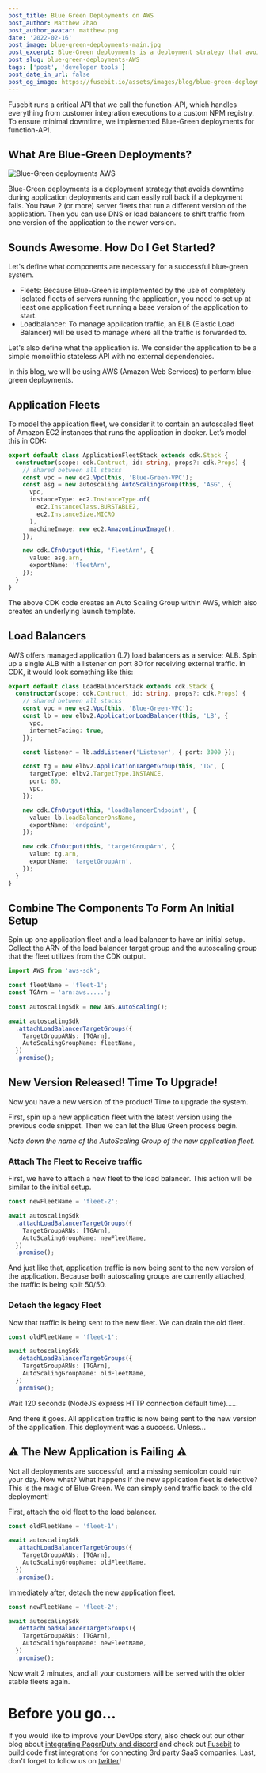 ```yaml
---
post_title: Blue Green Deployments on AWS
post_author: Matthew Zhao
post_author_avatar: matthew.png
date: '2022-02-16'
post_image: blue-green-deployments-main.jpg
post_excerpt: Blue-Green deployments is a deployment strategy that avoids downtime during application deployments and can easily roll back if a deployment fails.
post_slug: blue-green-deployments-AWS
tags: ['post', 'developer tools']
post_date_in_url: false
post_og_image: https://fusebit.io/assets/images/blog/blue-green-deployments-social.png
---
```


Fusebit runs a critical API that we call the function-API, which handles everything from customer integration executions to a custom NPM registry. To ensure minimal downtime, we implemented Blue-Green deployments for function-API.

## What Are Blue-Green Deployments?

![Blue-Green deployments AWS](blug-green-deployment.gif 'Blue-Green deployments AWS')

Blue-Green deployments is a deployment strategy that avoids downtime during application deployments and can easily roll back if a deployment fails. You have 2 (or more) server fleets that run a different version of the application. Then you can use DNS or load balancers to shift traffic from one version of the application to the newer version.

## Sounds Awesome. How Do I Get Started?

Let's define what components are necessary for a successful blue-green system.

- Fleets: Because Blue-Green is implemented by the use of completely isolated fleets of servers running the application, you need to set up at least one application fleet running a base version of the application to start.
- Loadbalancer: To manage application traffic, an ELB (Elastic Load Balancer) will be used to manage where all the traffic is forwarded to.

Let's also define what the application is. We consider the application to be a simple monolithic stateless API with no external dependencies.

In this blog, we will be using AWS (Amazon Web Services) to perform blue-green deployments.

## Application Fleets

To model the application fleet, we consider it to contain an autoscaled fleet of Amazon EC2 instances that runs the application in docker. Let’s model this in CDK:

```typescript
export default class ApplicationFleetStack extends cdk.Stack {
  constructor(scope: cdk.Contruct, id: string, props?: cdk.Props) {
    // shared between all stacks
    const vpc = new ec2.Vpc(this, 'Blue-Green-VPC');
    const asg = new autoscaling.AutoScalingGroup(this, 'ASG', {
      vpc,
      instanceType: ec2.InstanceType.of(
        ec2.InstanceClass.BURSTABLE2,
        ec2.InstanceSize.MICRO
      ),
      machineImage: new ec2.AmazonLinuxImage(),
    });

    new cdk.CfnOutput(this, 'fleetArn', {
      value: asg.arn,
      exportName: 'fleetArn',
    });
  }
}
```

The above CDK code creates an Auto Scaling Group within AWS, which also creates an underlying launch template.

## Load Balancers

AWS offers managed application (L7) load balancers as a service: ALB. Spin up a single ALB with a listener on port 80 for receiving external traffic. In CDK, it would look something like this:

```typescript
export default class LoadBalancerStack extends cdk.Stack {
  constructor(scope: cdk.Contruct, id: string, props?: cdk.Props) {
    // shared between all stacks
    const vpc = new ec2.Vpc(this, 'Blue-Green-VPC');
    const lb = new elbv2.ApplicationLoadBalancer(this, 'LB', {
      vpc,
      internetFacing: true,
    });

    const listener = lb.addListener('Listener', { port: 3000 });

    const tg = new elbv2.ApplicationTargetGroup(this, 'TG', {
      targetType: elbv2.TargetType.INSTANCE,
      port: 80,
      vpc,
    });

    new cdk.CfnOutput(this, 'loadBalancerEndpoint', {
      value: lb.loadBalancerDnsName,
      exportName: 'endpoint',
    });

    new cdk.CfnOutput(this, 'targetGroupArn', {
      value: tg.arn,
      exportName: 'targetGroupArn',
    });
  }
}
```

## Combine The Components To Form An Initial Setup

Spin up one application fleet and a load balancer to have an initial setup. Collect the ARN of the load balancer target group and the autoscaling group that the fleet utilizes from the CDK output.

```typescript
import AWS from 'aws-sdk';

const fleetName = 'fleet-1';
const TGArn = 'arn:aws.....';

const autoscalingSdk = new AWS.AutoScaling();

await autoscalingSdk
  .attachLoadBalancerTargetGroups({
    TargetGroupARNs: [TGArn],
    AutoScalingGroupName: fleetName,
  })
  .promise();
```

## New Version Released! Time To Upgrade!

Now you have a new version of the product! Time to upgrade the system.

First, spin up a new application fleet with the latest version using the previous code snippet. Then we can let the Blue Green process begin.

_Note down the name of the AutoScaling Group of the new application fleet._

### Attach The Fleet to Receive traffic

First, we have to attach a new fleet to the load balancer. This action will be similar to the initial setup.

```typescript
const newFleetName = 'fleet-2';

await autoscalingSdk
  .attachLoadBalancerTargetGroups({
    TargetGroupARNs: [TGArn],
    AutoScalingGroupName: newFleetName,
  })
  .promise();
```

And just like that, application traffic is now being sent to the new version of the application. Because both autoscaling groups are currently attached, the traffic is being split 50/50.

### Detach the legacy Fleet

Now that traffic is being sent to the new fleet. We can drain the old fleet.

```typescript
const oldFleetName = 'fleet-1';

await autoscalingSdk
  .detachLoadBalancerTargetGroups({
    TargetGroupARNs: [TGArn],
    AutoScalingGroupName: oldFleetName,
  })
  .promise();
```

Wait 120 seconds (NodeJS express HTTP connection default time)......

And there it goes. All application traffic is now being sent to the new version of the application. This deployment was a success. Unless...

## ⚠️ The New Application is Failing ⚠️

Not all deployments are successful, and a missing semicolon could ruin your day. Now what? What happens if the new application fleet is defective? This is the magic of Blue Green. We can simply send traffic back to the old deployment!

First, attach the old fleet to the load balancer.

```typescript
const oldFleetName = 'fleet-1';

await autoscalingSdk
  .attachLoadBalancerTargetGroups({
    TargetGroupARNs: [TGArn],
    AutoScalingGroupName: oldFleetName,
  })
  .promise();
```

Immediately after, detach the new application fleet.

```typescript
const newFleetName = 'fleet-2';

await autoscalingSdk
  .dettachLoadBalancerTargetGroups({
    TargetGroupARNs: [TGArn],
    AutoScalingGroupName: newFleetName,
  })
  .promise();
```

Now wait 2 minutes, and all your customers will be served with the older stable fleets again.

# Before you go...

If you would like to improve your DevOps story, also check out our other blog about [integrating PagerDuty and discord](https://fusebit.io/blog/pagerduty-discord-integration/) and check out [Fusebit](https://fusebit.io) to build code first integrations for connecting 3rd party SaaS companies. Last, don't forget to follow us on [twitter](https://twitter.com/fusebitio)!
